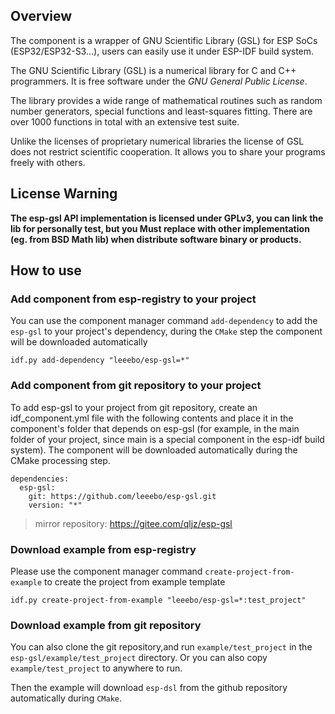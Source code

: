 ## Overview

The component is a wrapper of GNU Scientific Library (GSL) for ESP SoCs (ESP32/ESP32-S3...), users can easily use it under ESP-IDF build system.

The GNU Scientific Library (GSL) is a numerical library for C and C++ programmers. It is free software under the *GNU General Public License*.

The library provides a wide range of mathematical routines such as random number generators, special functions and least-squares fitting. There are over 1000 functions in total with an extensive test suite.

Unlike the licenses of proprietary numerical libraries the license of GSL does not restrict scientific cooperation. It allows you to share your programs freely with others.

## License Warning

**The esp-gsl API implementation is licensed under GPLv3, you can link the lib for personally test, but you Must replace with other implementation (eg. from BSD Math lib) when distribute software binary or products.**

## How to use

### Add component from esp-registry to your project

You can use the component manager command `add-dependency` to add the `esp-gsl` to your project's dependency, during the `CMake` step the component will be downloaded automatically

```
idf.py add-dependency "leeebo/esp-gsl=*"
```

### Add component from git repository to your project

To add esp-gsl to your project from git repository, create an idf_component.yml file with the following contents and place it in the component's folder that depends on esp-gsl (for example, in the main folder of your project, since main is a special component in the esp-idf build system). The component will be downloaded automatically during the CMake processing step.

```
dependencies:
  esp-gsl:
    git: https://github.com/leeebo/esp-gsl.git
    version: "*"
```

> mirror repository: https://gitee.com/qljz/esp-gsl

### Download example from esp-registry

Please use the component manager command `create-project-from-example` to create the project from example template

```
idf.py create-project-from-example "leeebo/esp-gsl=*:test_project"
```

### Download example from git repository

You can also clone the git repository,and run `example/test_project` in the `esp-gsl/example/test_project` directory. Or you can also copy `example/test_project` to anywhere to run.

Then the example will download `esp-dsl` from the github repository automatically during `CMake`.

